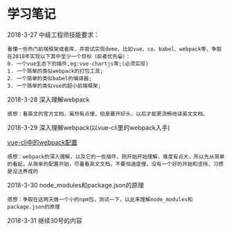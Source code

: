# 学习笔记
2018-3-27 中级工程师技能要求：
    
    看懂一些热门前端框架或者库，并尝试实现demo，比如vue、co、babel、webpack等，争取在2018年实现以下其中至少一个目标（前者优先😁）：
    0. 一个vue生态下的插件,eg:vue-chartjs等;(必须实现)
    1. 一个简单的类似webpack的打包工具;
    2. 一个简单的类似babel的编译器;
    3. 一个简单的类似vue的超小前端框架;
2018-3-28 深入理解webpack

    感想：看英文的官方文档，虽然有点慢，但是要开好头，以后才能更流畅地读英文文档。
2018-3-29 深入理解webpack(以vue-cli里的webpack入手)

[vue-cli中的webpack配置](https://segmentfault.com/a/1190000008779053)

    感想：webpack的深入理解，以及它的一些插件，刚开始开始理解，难度有点大，所以先从简单的看起，从简单的配置开始，尽量看英文文档，不要怕速度慢，没有一个好的开始和坚持，习惯是没法养成的
2018-3-30 node_modules和package.json的原理

    感想：争取在这两天做一个小的npm包，测试一下，以此来理解node_modules和package.json的原理

2018-3-31 继续30号的内容  


